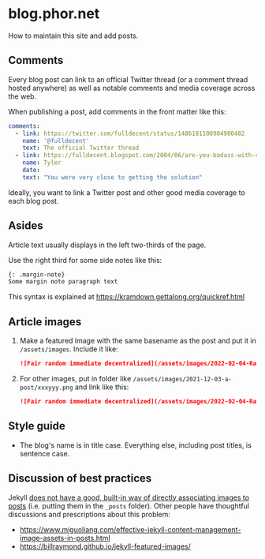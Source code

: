 # blog.phor.net

How to maintain this site and add posts.

## Comments

Every blog post can link to an official Twitter thread (or a comment thread hosted anywhere) as well as notable comments and media coverage across the web.

When publishing a post, add comments in the front matter like this:

```yaml
comments:
  - link: https://twitter.com/fulldecent/status/1486181100904980482
    name: '@fulldecent'
    text: The official Twitter thread
  - link: https://fulldecent.blogspot.com/2004/06/are-you-badass-with-c-then-fix-this.html?showComment=1087170900000#c108717092705622985
    name: Tyler
    date: 
    text: "You were very close to getting the solution"
```

Ideally, you want to link a Twitter post and other good media coverage to each blog post.

## Asides

Article text usually displays in the left two-thirds of the page.

Use the right third for some side notes like this:

```markdown
{: .margin-note}
Some margin note paragraph text
```

This syntax is explained at https://kramdown.gettalong.org/quickref.html

## Article images

1. Make a featured image with the same basename as the post and put it in `/assets/images`. Include it like:

   ```markdown
   ![Fair random immediate decentralized](/assets/images/2022-02-04-Randomization strategies for NFT drops.svg)
   ```

2. For other images, put in folder like `/assets/images/2021-12-03-a-post/xxxyyy.png` and link like this:

   ```markdown
   ![Fair random immediate decentralized](/assets/images/2022-02-04-Randomization strategies for NFT drops/Fair random immediate decentralized.svg)
   ```

## Style guide

* The blog's name is in title case. Everything else, including post titles, is sentence case.

## Discussion of best practices

Jekyll [does not have a good, built-in way of directly associating images to posts](https://github.com/jekyll/jekyll/issues/7681) (i.e. putting them in the `_posts` folder). Other people have thoughtful discussions and prescriptions about this problem:

- https://www.miguoliang.com/effective-jekyll-content-management-image-assets-in-posts.html
- https://billraymond.github.io/jekyll-featured-images/

